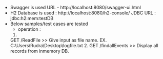 - Swagger is used  URL  - http://localhost:8080/swagger-ui.html
- H2 Database is used  :  http://localhost:8080/h2-console/ 
   JDBC URL : jdbc:h2:mem:testDB
- Below samples/test cases are tested
    - operation :  
    1.
    GET /ReadFile       >>  Give input as file name. EX. C:\Users\Rudra\Desktop\logfile.txt
    2. 
    GET /findallEvents  >>  Display all records from inmemory DB. 